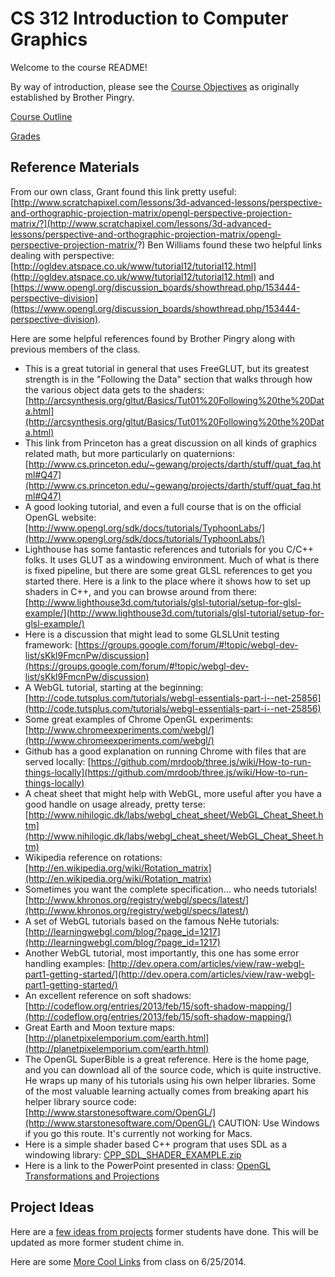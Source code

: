 CS 312 Introduction to Computer Graphics
========================================

Welcome to the course README!

By way of introduction, please see the [Course Objectives](info/Objectives.md) as originally established by Brother Pingry.

[Course Outline](info/Outline.md)

[Grades](info/Grades.md)

## Reference Materials

From our own class, Grant found this link pretty useful: [http://www.scratchapixel.com/lessons/3d-advanced-lessons/perspective-and-orthographic-projection-matrix/opengl-perspective-projection-matrix/?](http://www.scratchapixel.com/lessons/3d-advanced-lessons/perspective-and-orthographic-projection-matrix/opengl-perspective-projection-matrix/?) Ben Williams found these two helpful links dealing with perspective: [http://ogldev.atspace.co.uk/www/tutorial12/tutorial12.html](http://ogldev.atspace.co.uk/www/tutorial12/tutorial12.html) and [https://www.opengl.org/discussion_boards/showthread.php/153444-perspective-division](https://www.opengl.org/discussion_boards/showthread.php/153444-perspective-division).

Here are some helpful references found by Brother Pingry along with previous members of the class.

* This is a great tutorial in general that uses FreeGLUT, but its greatest strength is in the "Following the Data" section that walks through how the various object data gets to the shaders: [http://arcsynthesis.org/gltut/Basics/Tut01%20Following%20the%20Data.html](http://arcsynthesis.org/gltut/Basics/Tut01%20Following%20the%20Data.html)
* This link from Princeton has a great discussion on all kinds of graphics related math, but more particularly on quaternions: [http://www.cs.princeton.edu/~gewang/projects/darth/stuff/quat_faq.html#Q47](http://www.cs.princeton.edu/~gewang/projects/darth/stuff/quat_faq.html#Q47)
* A good looking tutorial, and even a full course that is on the official OpenGL website: [http://www.opengl.org/sdk/docs/tutorials/TyphoonLabs/](http://www.opengl.org/sdk/docs/tutorials/TyphoonLabs/)
* Lighthouse has some fantastic references and tutorials for you C/C++ folks. It uses GLUT as a windowing environment. Much of what is there is fixed pipeline, but there are some great GLSL references to get you started there. Here is a link to the place where it shows how to set up shaders in C++, and you can browse around from there: [http://www.lighthouse3d.com/tutorials/glsl-tutorial/setup-for-glsl-example/](http://www.lighthouse3d.com/tutorials/glsl-tutorial/setup-for-glsl-example/)
* Here is a discussion that might lead to some GLSLUnit testing framework: [https://groups.google.com/forum/#!topic/webgl-dev-list/sKkl9FmcnPw/discussion](https://groups.google.com/forum/#!topic/webgl-dev-list/sKkl9FmcnPw/discussion)
* A WebGL tutorial, starting at the beginning:[http://code.tutsplus.com/tutorials/webgl-essentials-part-i--net-25856](http://code.tutsplus.com/tutorials/webgl-essentials-part-i--net-25856)
* Some great examples of Chrome OpenGL experiments: [http://www.chromeexperiments.com/webgl/](http://www.chromeexperiments.com/webgl/)
* Github has a good explanation on running Chrome with files that are served locally: [https://github.com/mrdoob/three.js/wiki/How-to-run-things-locally](https://github.com/mrdoob/three.js/wiki/How-to-run-things-locally)
* A cheat sheet that might help with WebGL, more useful after you have a good handle on usage already, pretty terse: [http://www.nihilogic.dk/labs/webgl_cheat_sheet/WebGL_Cheat_Sheet.htm](http://www.nihilogic.dk/labs/webgl_cheat_sheet/WebGL_Cheat_Sheet.htm)
* Wikipedia reference on rotations: [http://en.wikipedia.org/wiki/Rotation_matrix](http://en.wikipedia.org/wiki/Rotation_matrix)
* Sometimes you want the complete specification... who needs tutorials! [http://www.khronos.org/registry/webgl/specs/latest/](http://www.khronos.org/registry/webgl/specs/latest/)
* A set of WebGL tutorials based on the famous NeHe tutorials: [http://learningwebgl.com/blog/?page_id=1217](http://learningwebgl.com/blog/?page_id=1217)
* Another WebGL tutorial, most importantly, this one has some error handling examples: [http://dev.opera.com/articles/view/raw-webgl-part1-getting-started/](http://dev.opera.com/articles/view/raw-webgl-part1-getting-started/)
* An excellent reference on soft shadows: [http://codeflow.org/entries/2013/feb/15/soft-shadow-mapping/](http://codeflow.org/entries/2013/feb/15/soft-shadow-mapping/)
* Great Earth and Moon texture maps: [http://planetpixelemporium.com/earth.html](http://planetpixelemporium.com/earth.html)
* The OpenGL SuperBible is a great reference. Here is the home page, and you can download all of the source code, which is quite instructive. He wraps up many of his tutorials using his own helper libraries. Some of the most valuable learning actually comes from breaking apart his helper library source code: [http://www.starstonesoftware.com/OpenGL/](http://www.starstonesoftware.com/OpenGL/) CAUTION: Use Windows if you go this route. It's currently not working for Macs.
* Here is a simple shader based C++ program that uses SDL as a windowing library: [CPP_SDL_SHADER_EXAMPLE.zip](contrib/CPP_SDL_SHADER_EXAMPLE.zip)
* Here is a link to the PowerPoint presented in class: [OpenGL Transformations and Projections](http://coitweb.uncc.edu/~krs/courses/3050/lectures/OpenGL_xforms.ppt)

## Project Ideas

Here are a [few ideas from projects](info/ProjectIdeas.md) former students have done. This will be updated as more former student chime in.

Here are some [More Cool Links](info/MoreCoolLinks.md) from class on 6/25/2014.
